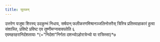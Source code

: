 ```yaml
---
title: सूतकम्
---
```



उत्तरेण यजुषा शिरस्य् उदकुम्भं निधाय, सर्षपान् फलीकरणमिश्रानञ्जलिनोत्तरैस् त्रिस्त्रि प्रतिस्वाहाकारं हुत्वा संशास्ति, प्रविष्टे प्रविष्ट एव तूष्णीमग्नावावपतेति ६  
एवमहरहरानिर्दशतायाः *(="निर्दशा"निर्गता दशभ्योऽहोरात्रेभ्यो या रात्रिस्सा)*७
